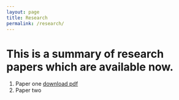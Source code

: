```yaml
---
layout: page
title: Research 
permalink: /research/
---
```






# This is a summary of research papers which are available now.

1. Paper one [download pdf](https://bdlebaron.github.io/limit_order_book.pdf)
2. Paper two
